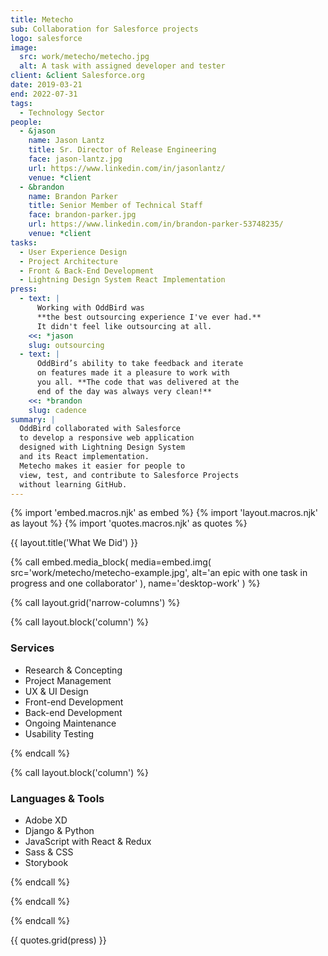 ```yaml
---
title: Metecho
sub: Collaboration for Salesforce projects
logo: salesforce
image:
  src: work/metecho/metecho.jpg
  alt: A task with assigned developer and tester
client: &client Salesforce.org
date: 2019-03-21
end: 2022-07-31
tags:
  - Technology Sector
people:
  - &jason
    name: Jason Lantz
    title: Sr. Director of Release Engineering
    face: jason-lantz.jpg
    url: https://www.linkedin.com/in/jasonlantz/
    venue: *client
  - &brandon
    name: Brandon Parker
    title: Senior Member of Technical Staff
    face: brandon-parker.jpg
    url: https://www.linkedin.com/in/brandon-parker-53748235/
    venue: *client
tasks:
  - User Experience Design
  - Project Architecture
  - Front & Back-End Development
  - Lightning Design System React Implementation
press:
  - text: |
      Working with OddBird was
      **the best outsourcing experience I've ever had.**
      It didn't feel like outsourcing at all.
    <<: *jason
    slug: outsourcing
  - text: |
      OddBird’s ability to take feedback and iterate
      on features made it a pleasure to work with
      you all. **The code that was delivered at the
      end of the day was always very clean!**
    <<: *brandon
    slug: cadence
summary: |
  OddBird collaborated with Salesforce
  to develop a responsive web application
  designed with Lightning Design System
  and its React implementation.
  Metecho makes it easier for people to
  view, test, and contribute to Salesforce Projects
  without learning GitHub.
---
```


{% import 'embed.macros.njk' as embed %}
{% import 'layout.macros.njk' as layout %}
{% import 'quotes.macros.njk' as quotes %}

{{ layout.title('What We Did') }}

{% call embed.media_block(
  media=embed.img(
    src='work/metecho/metecho-example.jpg',
    alt='an epic with one task in progress
      and one collaborator'
  ),
  name='desktop-work'
) %}

{% call layout.grid('narrow-columns') %}

{% call layout.block('column') %}

### Services

  - Research & Concepting
  - Project Management
  - UX & UI Design
  - Front-end Development
  - Back-end Development
  - Ongoing Maintenance
  - Usability Testing

{% endcall %}

{% call layout.block('column') %}

### Languages & Tools

  - Adobe XD
  - Django & Python
  - JavaScript with React & Redux
  - Sass & CSS
  - Storybook

{% endcall %}

{% endcall %}

{% endcall %}

{{ quotes.grid(press) }}
